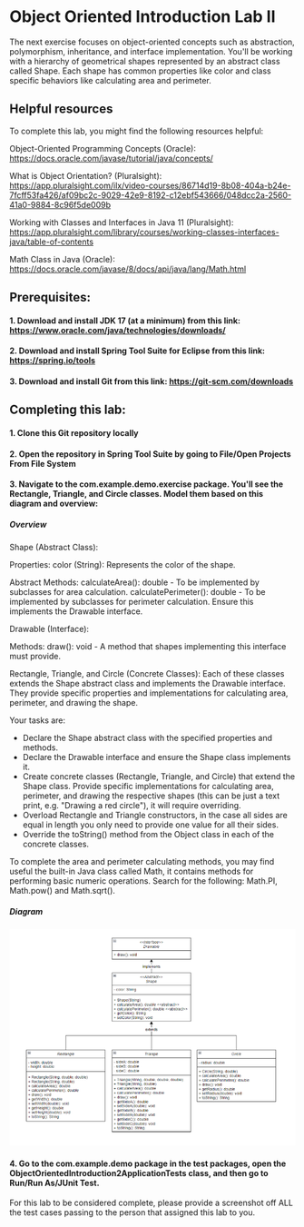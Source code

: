 # Object Oriented Introduction Lab II
The next exercise focuses on object-oriented concepts such as abstraction, polymorphism, inheritance, and interface implementation. You'll be working with a hierarchy of geometrical shapes represented by an abstract class called Shape. Each shape has common properties like color and class specific behaviors like calculating area and perimeter. 


## Helpful resources 
To complete this lab, you might find the following resources helpful: 

Object-Oriented Programming Concepts (Oracle): https://docs.oracle.com/javase/tutorial/java/concepts/

What is Object Orientation? (Pluralsight): https://app.pluralsight.com/ilx/video-courses/86714d19-8b08-404a-b24e-7fcff53fa426/af09bc2c-9029-42e9-8192-c12ebf543666/048dcc2a-2560-41a0-9884-8c96f5de009b

Working with Classes and Interfaces in Java 11 (Pluralsight): https://app.pluralsight.com/library/courses/working-classes-interfaces-java/table-of-contents

Math Class in Java (Oracle): https://docs.oracle.com/javase/8/docs/api/java/lang/Math.html

## Prerequisites:
#### 1. Download and install JDK 17 (at a minimum) from this link: https://www.oracle.com/java/technologies/downloads/
#### 2. Download and install Spring Tool Suite for Eclipse from this link: https://spring.io/tools
#### 3. Download and install Git from this link: https://git-scm.com/downloads

## Completing this lab:
#### 1. Clone this Git repository locally
#### 2. Open the repository in Spring Tool Suite by going to File/Open Projects From File System
#### 3. Navigate to the com.example.demo.exercise package. You'll see the Rectangle, Triangle, and Circle classes. Model them based on this diagram and overview:


##### Overview

 

Shape (Abstract Class): 

Properties: 
color (String): Represents the color of the shape. 

Abstract Methods: 
calculateArea(): double - To be implemented by subclasses for area calculation. 
calculatePerimeter(): double - To be implemented by subclasses for perimeter calculation. 
Ensure this implements the Drawable interface. 

 

Drawable (Interface): 

Methods: 
draw(): void - A method that shapes implementing this interface must provide. 

 

Rectangle, Triangle, and Circle (Concrete Classes): 
Each of these classes extends the Shape abstract class and implements the Drawable interface. 
They provide specific properties and implementations for calculating area, perimeter, and drawing the shape.  

Your tasks are: 
* Declare the Shape abstract class with the specified properties and methods. 
* Declare the Drawable interface and ensure the Shape class implements it. 
* Create concrete classes (Rectangle, Triangle, and Circle) that extend the Shape class. Provide specific implementations for calculating area, perimeter, and drawing the respective shapes (this can be just a text print, e.g. "Drawing a red circle"), it will require overriding. 
* Overload Rectangle and Triangle constructors, in the case all sides are equal in length you only need to provide one value for all their sides. 
* Override the toString() method from the Object class in each of the concrete classes. 

 

To complete the area and perimeter calculating methods, you may find useful the built-in Java class called Math, it contains methods for performing basic numeric operations. Search for the following: Math.PI, Math.pow() and Math.sqrt(). 

##### Diagram
![alt text](https://github.com/mentoring-acn/ObjectOrientedIntroductionII/blob/main/src/main/resources/static/ClassDiagram.png)

#### 4. Go to the com.example.demo package in the test packages, open the ObjectOrientedIntroduction2ApplicationTests class, and then go to Run/Run As/JUnit Test.
For this lab to be considered complete, please provide a screenshot off ALL the test cases passing to the person that assigned this lab to you.